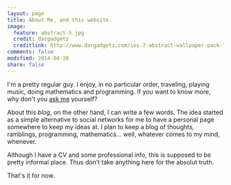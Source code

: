 ```yaml
---
layout: page
title: About Me, and this website.
image:
  feature: abstract-5.jpg
  credit: dargadgetz
  creditlink: http://www.dargadgetz.com/ios-7-abstract-wallpaper-pack-for-iphone-5-and-ipod-touch-retina/
comments: false
modified: 2014-04-20
share: false
---
```


I'm a pretty regular guy. 
I enjoy, in no particular order, traveling, playing music, doing mathematics and programming.
If you want to know more, why don't you [ask me](mailto:victor.cacciari@gmail.com) yourself?

About this *blog*, on the other hand, I can write a few words. 
The idea started as a simple alternative to social networks for me to have a personal
page somewhere to keep my ideas at. I plan to
keep a blog of thoughts, ramblings, programming, mathematics... well, whatever
comes to my mind, whenever.

Although I have a CV and some professional info, 
this is supposed to be pretty informal place. Thus don't take anything here for
the absolut truth. 

That's it for now.


